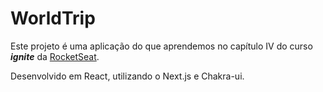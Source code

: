 # WorldTrip

Este projeto é uma aplicação do que aprendemos no capítulo IV do curso ***ignite*** da [RocketSeat](https://www.rocketseat.com.br/).

Desenvolvido em React, utilizando o Next.js e Chakra-ui.
